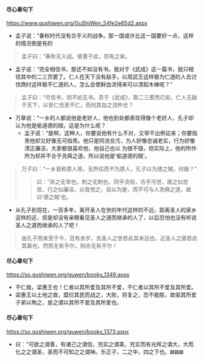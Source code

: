 #### 尽心章句下
https://www.gushiwen.org/GuShiWen_54fe2e65d2.aspx
- 孟子说：“春秋时代没有合乎义的战争。那一国或许比这一国要好一点，这样的情况倒是有的
>孟子曰：“春秋无义战。彼善于此，则有之矣。

- 孟子说：“完全相信书，那还不如没有书。我对于《武成》这一篇书，就只相信其中的二三页罢了。仁人在天下没有敌手，以周武王这样极为仁道的人去讨伐商纣这样极不仁道的人，怎么会使鲜血流得来可以漂起木棒呢？”
>孟子曰：“尽信书，则不如无书。吾于《武成》，取二三策而已矣。仁人无敌于天下，以至仁伐至不仁，而何其血之流杵也？

- 万章说：“一乡的人都说他是老好人，他也到处都表现得像个老好人，孔子却认为他是偷道德的贼，这是为什么呢？
  - 孟子说：“是啊，这种人，你要说他有什么不对，又举不出例证来；你要指责他却又好像无可指责。他只是同流合污，为人好像忠诚老实，行为好像清正廉洁，大家都很喜欢他，他自己也以 为很不错，但实际上，他的所作所为却并不合于尧舜之道，所以说他是‘偷道德的贼’。
>万子曰：“一乡皆称原人焉，无所往而不为原人，孔子以为德之贼，何哉？”
>>曰：“非之无举也，刺之无刺也，同乎流俗，合乎污世，居之似忠信，行之似廉洁，众皆悦之，自以为是，而不可与人尧舜之道，故曰‘德之贼’也。

- 从孔子到现在，一百多年，离开圣人在世的年代这样的不远，距离圣人的家乡这样的近，但是却没有亲眼看见圣人之道而继承的人了，以后恐怕也没有听说圣人之道而继承的人了吧！
>由孔子而来至于今，百有余岁，去圣人之世若此其未远也。近圣人之居若此其甚也，然而无有乎尔，则亦无有乎尔！

#### 尽心章句下
https://so.gushiwen.org/guwen/bookv_1349.aspx
- 不仁哉，梁惠王也！仁者以其所爱及其所不爱，不仁者以其所不爱及其所爱。
- 梁惠王以土地之故，糜烂其民而战之，大败，将复之，恐不能胜，故驱其所爱子弟以殉之，是之谓以其所不爱及其所爱也。
#### 尽心章句下
https://so.gushiwen.org/guwen/bookv_1373.aspx
- 曰：“可欲之谓善，有诸己之谓信。充实之谓美，充实而有光辉之谓大，大而化之之谓圣，圣而不可知之之谓神。乐正子，二之中，四之下也。`龖龖龖`
